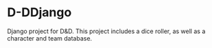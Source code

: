 # D-DDjango
Django project for D&amp;D. This project includes a dice roller, as well as a character and team database.
